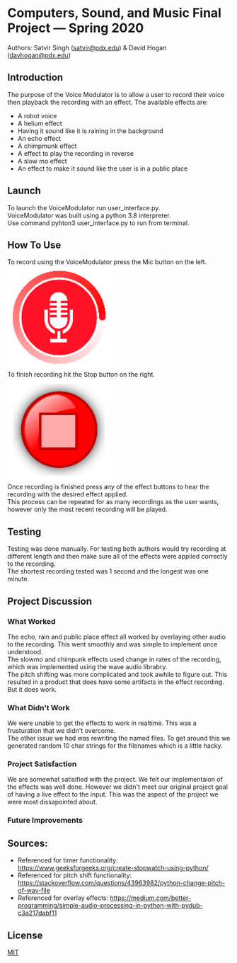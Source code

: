 # Computers, Sound, and Music Final Project — Spring 2020

Authors: Satvir Singh (satvir@pdx.edu) & David Hogan (davhogan@pdx.edu)

## Introduction
The purpose of the Voice Modulator is to allow a user to record their voice then playback the recording with an effect.
The available effects are: 
  * A robot voice
  * A helium effect
  * Having it sound like it is raining in the background
  * An echo effect
  * A chimpmunk effect
  * A effect to play the recording in reverse
  * A slow mo effect
  * An effect to make it sound like the user is in a public place
  
## Launch
To launch the VoiceModulator run user_interface.py.  
VoiceModulator was built using a python 3.8 interpreter.  
Use command pyhton3 user_interface.py to run from terminal.  

## How To Use
To record using the VoiceModulator press the Mic button on the left.   
![Image](https://github.com/SatvirSinghPDX/VoiceModulator/blob/master/mic.png?raw=true)   
To finish recording hit the Stop button on the right.  
![Image](https://github.com/SatvirSinghPDX/VoiceModulator/blob/master/stop.png?raw=true)  
Once recording is finished press any of the effect buttons to hear the recording with the desired effect applied.  
This process can be repeated for as many recordings as the user wants, however only the most recent recording will be played.  
  
## Testing
Testing was done manually. For testing both authors would try recording at different length and then make sure all of the effects were applied correctly to the recording.  
The shortest recording tested was 1 second and the longest was one minute.  
## Project Discussion
### What Worked
The echo, rain and public place effect all worked by overlaying other audio to the recording. This went smoothly and was simple to implement once understood.  
The slowmo and chimpunk effects used change in rates of the recording, which was implemented using the wave audio librabry.  
The pitch shifting was more complicated and took awhile to figure out. This resulted in a product that does have some artifacts in the effect recording. But it does work.  
### What Didn't Work
We were unable to get the effects to work in realtime. This was a frusturation that we didn't overcome.  
The other issue we had was rewriting the named files. To get around this we generated random 10 char strings for the filenames which is a little hacky.
### Project Satisfaction
We are somewhat satisified with the project. We felt our implementaion of the effects was well done. However we didn't meet our original project goal of having a live effect to the input. This was the aspect of the project we were most dissapointed about.
### Future Improvements

## Sources:
  - Referenced for timer functionality: https://www.geeksforgeeks.org/create-stopwatch-using-python/  
  - Referenced for pitch shift functionality: https://stackoverflow.com/questions/43963982/python-change-pitch-of-wav-file  
  - Referenced for overlay effects: https://medium.com/better-programming/simple-audio-processing-in-python-with-pydub-c3a217dabf11
  
## License
[MIT](https://choosealicense.com/licenses/mit/)
